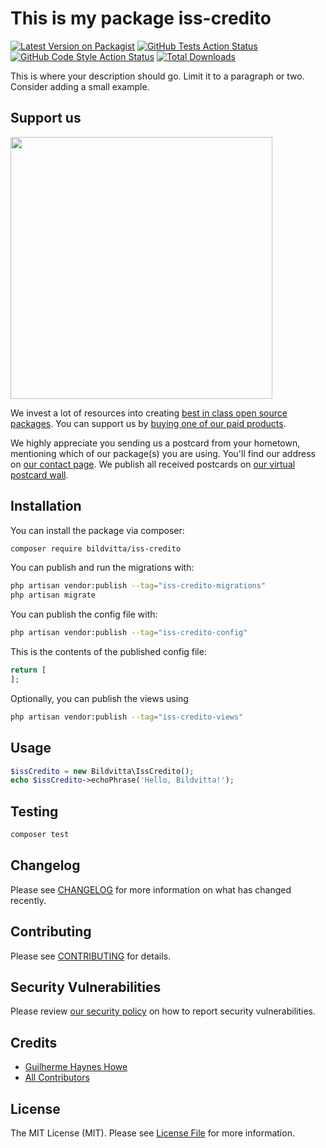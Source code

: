 # This is my package iss-credito

[![Latest Version on Packagist](https://img.shields.io/packagist/v/bildvitta/iss-credito.svg?style=flat-square)](https://packagist.org/packages/bildvitta/iss-credito)
[![GitHub Tests Action Status](https://img.shields.io/github/workflow/status/bildvitta/iss-credito/run-tests?label=tests)](https://github.com/bildvitta/iss-credito/actions?query=workflow%3Arun-tests+branch%3Amain)
[![GitHub Code Style Action Status](https://img.shields.io/github/workflow/status/bildvitta/iss-credito/Check%20&%20fix%20styling?label=code%20style)](https://github.com/bildvitta/iss-credito/actions?query=workflow%3A"Check+%26+fix+styling"+branch%3Amain)
[![Total Downloads](https://img.shields.io/packagist/dt/bildvitta/iss-credito.svg?style=flat-square)](https://packagist.org/packages/bildvitta/iss-credito)

This is where your description should go. Limit it to a paragraph or two. Consider adding a small example.

## Support us

[<img src="https://github-ads.s3.eu-central-1.amazonaws.com/iss-credito.jpg?t=1" width="419px" />](https://spatie.be/github-ad-click/iss-credito)

We invest a lot of resources into creating [best in class open source packages](https://spatie.be/open-source). You can support us by [buying one of our paid products](https://spatie.be/open-source/support-us).

We highly appreciate you sending us a postcard from your hometown, mentioning which of our package(s) you are using. You'll find our address on [our contact page](https://spatie.be/about-us). We publish all received postcards on [our virtual postcard wall](https://spatie.be/open-source/postcards).

## Installation

You can install the package via composer:

```bash
composer require bildvitta/iss-credito
```

You can publish and run the migrations with:

```bash
php artisan vendor:publish --tag="iss-credito-migrations"
php artisan migrate
```

You can publish the config file with:

```bash
php artisan vendor:publish --tag="iss-credito-config"
```

This is the contents of the published config file:

```php
return [
];
```

Optionally, you can publish the views using

```bash
php artisan vendor:publish --tag="iss-credito-views"
```

## Usage

```php
$issCredito = new Bildvitta\IssCredito();
echo $issCredito->echoPhrase('Hello, Bildvitta!');
```

## Testing

```bash
composer test
```

## Changelog

Please see [CHANGELOG](CHANGELOG.md) for more information on what has changed recently.

## Contributing

Please see [CONTRIBUTING](.github/CONTRIBUTING.md) for details.

## Security Vulnerabilities

Please review [our security policy](../../security/policy) on how to report security vulnerabilities.

## Credits

- [Guilherme Haynes Howe](https://github.com/zerossb)
- [All Contributors](../../contributors)

## License

The MIT License (MIT). Please see [License File](LICENSE.md) for more information.
